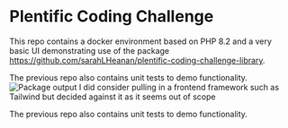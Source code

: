 # Plentific Coding Challenge
This repo contains a docker environment based on PHP 8.2 and a very basic UI demonstrating use of the package https://github.com/sarahLHeanan/plentific-coding-challenge-library.

The previous repo also contains unit tests to demo functionality.
![Package output](https://github.com/sarahLHeanan/plentific-coding-challenge/assets/19517992/e3cf0098-6133-44cd-a032-72304daba14d)
I did consider pulling in a frontend framework such as Tailwind but decided against it as it seems out of scope

The previous repo also contains unit tests to demo functionality.
